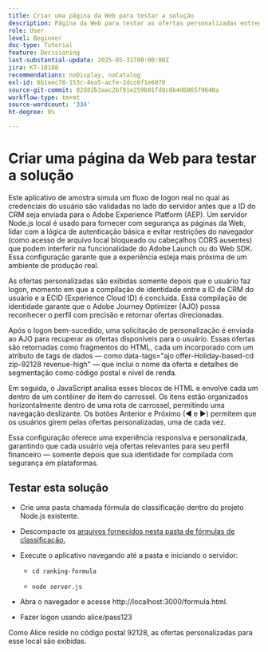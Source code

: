 ```yaml
---
title: Criar uma página da Web para testar a solução
description: Página da Web para testar as ofertas personalizadas entregues usando a decisão.
role: User
level: Beginner
doc-type: Tutorial
feature: Decisioning
last-substantial-update: 2025-05-31T00:00:00Z
jira: KT-18188
recommendations: noDisplay, noCatalog
exl-id: 6b1eec78-153c-4ea5-acfe-2dcc6f1e6078
source-git-commit: 82d82b3aac2bf91e259b01fd8c6b4d6065f9640a
workflow-type: tm+mt
source-wordcount: '334'
ht-degree: 0%

---
```


# Criar uma página da Web para testar a solução

Este aplicativo de amostra simula um fluxo de logon real no qual as credenciais do usuário são validadas no lado do servidor antes que a ID do CRM seja enviada para o Adobe Experience Platform (AEP). Um servidor Node.js local é usado para fornecer com segurança as páginas da Web, lidar com a lógica de autenticação básica e evitar restrições do navegador (como acesso de arquivo local bloqueado ou cabeçalhos CORS ausentes) que podem interferir na funcionalidade do Adobe Launch ou do Web SDK. Essa configuração garante que a experiência esteja mais próxima de um ambiente de produção real.

As ofertas personalizadas são exibidas somente depois que o usuário faz logon, momento em que a compilação de identidade entre a ID de CRM do usuário e a ECID (Experience Cloud ID) é concluída. Essa compilação de identidade garante que o Adobe Journey Optimizer (AJO) possa reconhecer o perfil com precisão e retornar ofertas direcionadas.

Após o logon bem-sucedido, uma solicitação de personalização é enviada ao AJO para recuperar as ofertas disponíveis para o usuário. Essas ofertas são retornadas como fragmentos do HTML, cada um incorporado com um atributo de tags de dados — como data-tags=&quot;ajo offer-Holiday-based-cd zip-92128 revenue-high&quot; — que inclui o nome da oferta e detalhes de segmentação como código postal e nível de renda.

Em seguida, o JavaScript analisa esses blocos de HTML e envolve cada um dentro de um contêiner de item do carrossel. Os itens estão organizados horizontalmente dentro de uma rota de carrossel, permitindo uma navegação deslizante. Os botões Anterior e Próximo (◀ e ▶) permitem que os usuários girem pelas ofertas personalizadas, uma de cada vez.

Essa configuração oferece uma experiência responsiva e personalizada, garantindo que cada usuário veja ofertas relevantes para seu perfil financeiro — somente depois que sua identidade for compilada com segurança em plataformas.

## Testar esta solução

* Crie uma pasta chamada fórmula de classificação dentro do projeto Node.js existente.

* Descompacte os [arquivos fornecidos nesta pasta de fórmulas de classificação.](assets/ranking-formula.zip)

* Execute o aplicativo navegando até a pasta e iniciando o servidor:
   * `cd ranking-formula`

   * `node server.js`


* Abra o navegador e acesse http://localhost:3000/formula.html.

* Fazer logon usando alice/pass123

Como Alice reside no código postal 92128, as ofertas personalizadas para esse local são exibidas.
